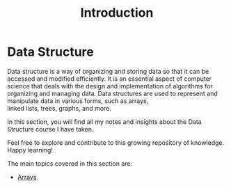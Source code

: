 ﻿---
title: Introduction
---

# Data Structure

Data structure is a way of organizing and storing data so that it can be accessed and modified efficiently. It is
an essential aspect of computer science that deals with the design and implementation of algorithms for organizing
and managing data. Data structures are used to represent and manipulate data in various forms, such as arrays,  
linked lists, trees, graphs, and more.

In this section, you will find all my notes and insights about the Data Structure course I have taken.

Feel free to explore and contribute to this growing repository of knowledge. Happy learning!

The main topics covered in this section are:

- [Arrays](data-structure/array.md)
